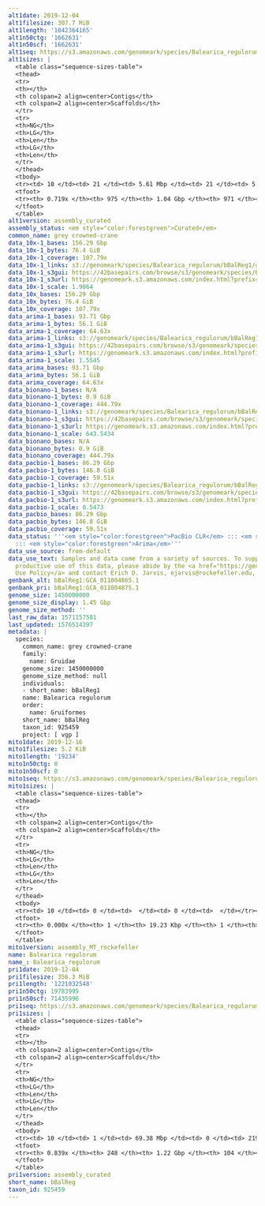 ```yaml
---
alt1date: 2019-12-04
alt1filesize: 307.7 MiB
alt1length: '1042364165'
alt1n50ctg: '1662631'
alt1n50scf: '1662631'
alt1seq: https://s3.amazonaws.com/genomeark/species/Balearica_regulorum/bBalReg1/assembly_curated/bBalReg1.alt.cur.20191204.fasta.gz
alt1sizes: |
  <table class="sequence-sizes-table">
  <thead>
  <tr>
  <th></th>
  <th colspan=2 align=center>Contigs</th>
  <th colspan=2 align=center>Scaffolds</th>
  </tr>
  <tr>
  <th>NG</th>
  <th>LG</th>
  <th>Len</th>
  <th>LG</th>
  <th>Len</th>
  </tr>
  </thead>
  <tbody>
  <tr><td> 10 </td><td> 21 </td><td> 5.61 Mbp </td><td> 21 </td><td> 5.61 Mbp </td></tr><tr><td> 20 </td><td> 52 </td><td> 3.92 Mbp </td><td> 52 </td><td> 3.92 Mbp </td></tr><tr><td> 30 </td><td> 95 </td><td> 3.00 Mbp </td><td> 95 </td><td> 3.00 Mbp </td></tr><tr><td> 40 </td><td> 151 </td><td> 2.28 Mbp </td><td> 151 </td><td> 2.28 Mbp </td></tr><tr style="background-color:#cccccc;"><td> 50 </td><td> 225 </td><td> 1.66 Mbp </td><td> 225 </td><td> 1.66 Mbp </td></tr><tr><td> 60 </td><td> 340 </td><td> 0.97 Mbp </td><td> 340 </td><td> 0.97 Mbp </td></tr><tr><td> 70 </td><td> 634 </td><td> 163.49 Kbp </td><td> 634 </td><td> 164.84 Kbp </td></tr><tr><td> 80 </td><td> 0 </td><td>  </td><td> 0 </td><td>  </td></tr><tr><td> 90 </td><td> 0 </td><td>  </td><td> 0 </td><td>  </td></tr><tr><td> 100 </td><td> 0 </td><td>  </td><td> 0 </td><td>  </td></tr></tbody>
  <tfoot>
  <tr><th> 0.719x </th><th> 975 </th><th> 1.04 Gbp </th><th> 971 </th><th> 1.04 Gbp </th></tr>
  </tfoot>
  </table>
alt1version: assembly_curated
assembly_status: <em style="color:forestgreen">Curated</em>
common_name: grey crowned-crane
data_10x-1_bases: 156.29 Gbp
data_10x-1_bytes: 76.4 GiB
data_10x-1_coverage: 107.79x
data_10x-1_links: s3://genomeark/species/Balearica_regulorum/bBalReg1/genomic_data/10x/<br>
data_10x-1_s3gui: https://42basepairs.com/browse/s3/genomeark/species/Balearica_regulorum/bBalReg1/genomic_data/10x/
data_10x-1_s3url: https://genomeark.s3.amazonaws.com/index.html?prefix=species/Balearica_regulorum/bBalReg1/genomic_data/10x/
data_10x-1_scale: 1.9064
data_10x_bases: 156.29 Gbp
data_10x_bytes: 76.4 GiB
data_10x_coverage: 107.79x
data_arima-1_bases: 93.71 Gbp
data_arima-1_bytes: 56.1 GiB
data_arima-1_coverage: 64.63x
data_arima-1_links: s3://genomeark/species/Balearica_regulorum/bBalReg1/genomic_data/arima/<br>
data_arima-1_s3gui: https://42basepairs.com/browse/s3/genomeark/species/Balearica_regulorum/bBalReg1/genomic_data/arima/
data_arima-1_s3url: https://genomeark.s3.amazonaws.com/index.html?prefix=species/Balearica_regulorum/bBalReg1/genomic_data/arima/
data_arima-1_scale: 1.5545
data_arima_bases: 93.71 Gbp
data_arima_bytes: 56.1 GiB
data_arima_coverage: 64.63x
data_bionano-1_bases: N/A
data_bionano-1_bytes: 0.9 GiB
data_bionano-1_coverage: 444.79x
data_bionano-1_links: s3://genomeark/species/Balearica_regulorum/bBalReg1/genomic_data/bionano/<br>
data_bionano-1_s3gui: https://42basepairs.com/browse/s3/genomeark/species/Balearica_regulorum/bBalReg1/genomic_data/bionano/
data_bionano-1_s3url: https://genomeark.s3.amazonaws.com/index.html?prefix=species/Balearica_regulorum/bBalReg1/genomic_data/bionano/
data_bionano-1_scale: 643.5434
data_bionano_bases: N/A
data_bionano_bytes: 0.9 GiB
data_bionano_coverage: 444.79x
data_pacbio-1_bases: 86.29 Gbp
data_pacbio-1_bytes: 146.8 GiB
data_pacbio-1_coverage: 59.51x
data_pacbio-1_links: s3://genomeark/species/Balearica_regulorum/bBalReg1/genomic_data/pacbio/<br>
data_pacbio-1_s3gui: https://42basepairs.com/browse/s3/genomeark/species/Balearica_regulorum/bBalReg1/genomic_data/pacbio/
data_pacbio-1_s3url: https://genomeark.s3.amazonaws.com/index.html?prefix=species/Balearica_regulorum/bBalReg1/genomic_data/pacbio/
data_pacbio-1_scale: 0.5473
data_pacbio_bases: 86.29 Gbp
data_pacbio_bytes: 146.8 GiB
data_pacbio_coverage: 59.51x
data_status: '''<em style="color:forestgreen">PacBio CLR</em> ::: <em style="color:forestgreen">10x</em>
  ::: <em style="color:forestgreen">Arima</em>'''
data_use_source: from-default
data_use_text: Samples and data come from a variety of sources. To support fair and
  productive use of this data, please abide by the <a href="https://genome10k.soe.ucsc.edu/data-use-policies/">Data
  Use Policy</a> and contact Erich D. Jarvis, ejarvis@rockefeller.edu, with any questions.
genbank_alt: bBalReg1:GCA_011004865.1
genbank_pri: bBalReg1:GCA_011004875.1
genome_size: 1450000000
genome_size_display: 1.45 Gbp
genome_size_method: ''
last_raw_data: 1571157581
last_updated: 1576514397
metadata: |
  species:
    common_name: grey crowned-crane
    family:
      name: Gruidae
    genome_size: 1450000000
    genome_size_method: null
    individuals:
    - short_name: bBalReg1
    name: Balearica regulorum
    order:
      name: Gruiformes
    short_name: bBalReg
    taxon_id: 925459
    project: [ vgp ]
mito1date: 2019-12-16
mito1filesize: 5.2 KiB
mito1length: '19234'
mito1n50ctg: 0
mito1n50scf: 0
mito1seq: https://s3.amazonaws.com/genomeark/species/Balearica_regulorum/bBalReg1/assembly_MT_rockefeller/bBalReg1.MT.20191216.fasta.gz
mito1sizes: |
  <table class="sequence-sizes-table">
  <thead>
  <tr>
  <th></th>
  <th colspan=2 align=center>Contigs</th>
  <th colspan=2 align=center>Scaffolds</th>
  </tr>
  <tr>
  <th>NG</th>
  <th>LG</th>
  <th>Len</th>
  <th>LG</th>
  <th>Len</th>
  </tr>
  </thead>
  <tbody>
  <tr><td> 10 </td><td> 0 </td><td>  </td><td> 0 </td><td>  </td></tr><tr><td> 20 </td><td> 0 </td><td>  </td><td> 0 </td><td>  </td></tr><tr><td> 30 </td><td> 0 </td><td>  </td><td> 0 </td><td>  </td></tr><tr><td> 40 </td><td> 0 </td><td>  </td><td> 0 </td><td>  </td></tr><tr style="background-color:#cccccc;"><td> 50 </td><td> 0 </td><td style="background-color:#ff8888;">  </td><td> 0 </td><td style="background-color:#ff8888;">  </td></tr><tr><td> 60 </td><td> 0 </td><td>  </td><td> 0 </td><td>  </td></tr><tr><td> 70 </td><td> 0 </td><td>  </td><td> 0 </td><td>  </td></tr><tr><td> 80 </td><td> 0 </td><td>  </td><td> 0 </td><td>  </td></tr><tr><td> 90 </td><td> 0 </td><td>  </td><td> 0 </td><td>  </td></tr><tr><td> 100 </td><td> 0 </td><td>  </td><td> 0 </td><td>  </td></tr></tbody>
  <tfoot>
  <tr><th> 0.000x </th><th> 1 </th><th> 19.23 Kbp </th><th> 1 </th><th> 19.23 Kbp </th></tr>
  </tfoot>
  </table>
mito1version: assembly_MT_rockefeller
name: Balearica regulorum
name_: Balearica_regulorum
pri1date: 2019-12-04
pri1filesize: 356.3 MiB
pri1length: '1221032548'
pri1n50ctg: 19783995
pri1n50scf: 71435996
pri1seq: https://s3.amazonaws.com/genomeark/species/Balearica_regulorum/bBalReg1/assembly_curated/bBalReg1.pri.cur.20191204.fasta.gz
pri1sizes: |
  <table class="sequence-sizes-table">
  <thead>
  <tr>
  <th></th>
  <th colspan=2 align=center>Contigs</th>
  <th colspan=2 align=center>Scaffolds</th>
  </tr>
  <tr>
  <th>NG</th>
  <th>LG</th>
  <th>Len</th>
  <th>LG</th>
  <th>Len</th>
  </tr>
  </thead>
  <tbody>
  <tr><td> 10 </td><td> 1 </td><td> 69.38 Mbp </td><td> 0 </td><td> 219.27 Mbp </td></tr><tr><td> 20 </td><td> 4 </td><td> 60.01 Mbp </td><td> 1 </td><td> 168.56 Mbp </td></tr><tr><td> 30 </td><td> 7 </td><td> 36.26 Mbp </td><td> 2 </td><td> 126.49 Mbp </td></tr><tr><td> 40 </td><td> 12 </td><td> 24.66 Mbp </td><td> 3 </td><td> 87.60 Mbp </td></tr><tr style="background-color:#cccccc;"><td> 50 </td><td> 18 </td><td style="background-color:#88ff88;"> 19.78 Mbp </td><td> 5 </td><td style="background-color:#88ff88;"> 71.44 Mbp </td></tr><tr><td> 60 </td><td> 27 </td><td> 14.95 Mbp </td><td> 8 </td><td> 36.29 Mbp </td></tr><tr><td> 70 </td><td> 38 </td><td> 9.39 Mbp </td><td> 14 </td><td> 23.27 Mbp </td></tr><tr><td> 80 </td><td> 68 </td><td> 1.98 Mbp </td><td> 23 </td><td> 8.43 Mbp </td></tr><tr><td> 90 </td><td> 0 </td><td>  </td><td> 0 </td><td>  </td></tr><tr><td> 100 </td><td> 0 </td><td>  </td><td> 0 </td><td>  </td></tr></tbody>
  <tfoot>
  <tr><th> 0.839x </th><th> 248 </th><th> 1.22 Gbp </th><th> 104 </th><th> 1.22 Gbp </th></tr>
  </tfoot>
  </table>
pri1version: assembly_curated
short_name: bBalReg
taxon_id: 925459
---
```

